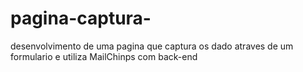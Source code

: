 # pagina-captura-
desenvolvimento de uma pagina que captura os dado  atraves de um formulario e utiliza MailChinps com back-end 
